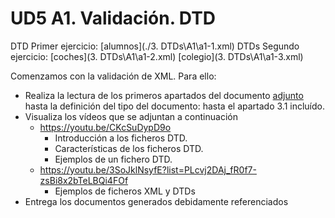 # UD5 A1. Validación. DTD

DTD Primer ejercicio: [alumnos](./3. DTDs\A1\a1-1.xml)
DTDs Segundo ejercicio: [coches](3. DTDs\A1\a1-2.xml) [colegio](3. DTDs\A1\a1-3.xml)

Comenzamos con la validación de XML. Para ello:
- Realiza la lectura de los primeros apartados del documento [adjunto](./XML.pdf) hasta la definición del tipo del documento: hasta el apartado 3.1 incluído. 
- Visualiza los vídeos que se adjuntan a continuación
  - https://youtu.be/CKcSuDypD9o
    - Introducción a los ficheros DTD.
    - Características de los ficheros DTD.
    - Ejemplos de un fichero DTD.
  - https://youtu.be/3SoJklNsyfE?list=PLcvj2DAj_fR0f7-zsBi8x2bTeLBQi4FOf
    - Ejemplos de ficheros XML y DTDs
- Entrega los documentos generados debidamente referenciados
